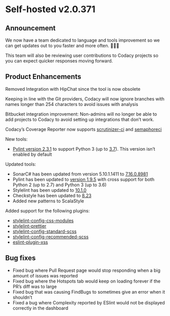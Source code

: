 # Self-hosted v2.0.371

## Announcement

<span style="font-weight:400">We now have a team dedicated to language
and tools improvement so we can get updates out to you faster and more
often. 🎉🎉🎉</span>

<span style="font-weight:400">This team will also be reviewing user
contributions to Codacy projects so you can expect quicker responses
moving forward.</span>

## Product Enhancements

<span style="font-weight:400">Removed Integration with HipChat since the
tool is now obsolete</span>

<span style="font-weight:400">Keeping in line with the Git providers,
Codacy will now ignore branches with names longer than 254 characters to
avoid issues with analysis</span>

<span style="font-weight:400">Bitbucket integration improvement:
Non-admins will no longer be able to add projects to Codacy to avoid
setting up integrations that don’t work.</span>

<span style="font-weight:400">Codacy’s Coverage Reporter now supports
</span>[<span
style="font-weight:400">scrutinizer-ci</span>](https://scrutinizer-ci.com/docs/)<span
style="font-weight:400"> and </span>[<span
style="font-weight:400">semaphoreci</span>](https://docs.semaphoreci.com/)

<span style="font-weight:400">New tools:</span>

-   [<span style="font-weight:400">Pylint version
    2.3.1</span>](https://pypi.org/project/pylint/2.3.1/)<span
    style="font-weight:400"> to support Python 3 (up to </span>[<span
    style="font-weight:400">3.7</span>](https://www.python.org/downloads/release/python-370/)<span
    style="font-weight:400">). This version isn’t enabled by
    default</span>

<span style="font-weight:400">Updated tools:</span><span
style="font-weight:400"> 

</span>

-   <span style="font-weight:400">SonarC# has been updated from version
    5.10.1.1411 to </span>[<span
    style="font-weight:400">7.16.0.8981</span>](https://github.com/SonarSource/sonar-dotnet/releases/tag/7.16.0.8981)
-   <span style="font-weight:400">Pylint has been updated to
    </span>[<span style="font-weight:400">version
    1.9.5</span>](https://pypi.org/project/pylint/1.9.5/)<span
    style="font-weight:400"> with cross support for both Python 2 (up to
    2.7) and Python 3 (up to 3.6)</span>
-   <span style="font-weight:400">Stylelint has been updated to
    </span>[<span
    style="font-weight:400">10.1.0</span>](https://www.npmjs.com/package/stylelint/v/10.1.0)
-   <span style="font-weight:400">Checkstyle has been updated to
    </span>[<span
    style="font-weight:400">8.23</span>](https://checkstyle.sourceforge.io/releasenotes.html#Release_8.23)
-   <span style="font-weight:400">Added new patterns to
    ScalaStyle</span>

<span style="font-weight:400">Added support for the following
plugins:</span>

-   [<span
    style="font-weight:400">stylelint-config-css-modules</span>](https://www.npmjs.com/package/stylelint-config-css-modules)
-   [<span
    style="font-weight:400">stylelint-prettier</span>](https://github.com/prettier/stylelint-prettier)
-   [<span
    style="font-weight:400">stylelint-config-standard-scss</span>](https://www.npmjs.com/package/stylelint-config-standard-scss)
-   [<span
    style="font-weight:400">stylelint-config-recommended-scss</span>](https://github.com/kristerkari/stylelint-config-recommended-scss)
-   [<span
    style="font-weight:400">eslint-plugin-xss</span>](https://www.npmjs.com/package/eslint-plugin-xss)

## Bug fixes

-   <span style="font-weight:400">Fixed bug where Pull Request page
    would stop responding when a big amount of issues was
    reported</span>
-   <span style="font-weight:400">Fixed bug where the Hotspots tab would
    keep on loading forever if the PR’s diff was to large</span>
-   <span style="font-weight:400">Fixed bug that was causing FindBugs to
    sometimes give an error when it shouldn’t</span>
-   <span style="font-weight:400">Fixed a bug where Complexity reported
    by ESlint would not be displayed correctly in the dashboard</span>
